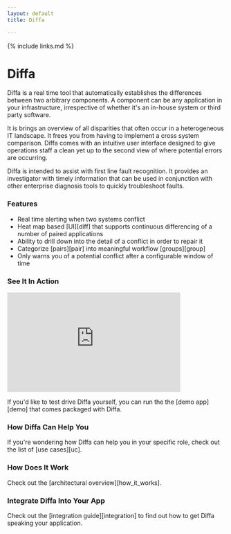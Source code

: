 ```yaml
---
layout: default
title: Diffa

---
```


{% include links.md %}

# Diffa

Diffa is a real time tool that automatically establishes the differences between two arbitrary components. A component can be any application in your infrastructure, irrespective of whether it's an in-house system or third party software. 

It is brings an overview of all disparities that often occur in a heterogeneous IT landscape. It frees you from having to implement a cross system comparison. Diffa comes with an intuitive user interface designed to give operations staff a clean yet up to the second view of where potential errors are occurring.

Diffa is intended to assist with first line fault recognition. It provides an investigator with timely information that can be used in conjunction with other enterprise diagnosis tools to quickly troubleshoot faults.

### Features

* Real time alerting when two systems conflict
* Heat map based [UI][diff] that supports continuous differencing of a number of paired applications
* Ability to drill down into the detail of a conflict in order to repair it
* Categorize [pairs][pair] into meaningful workflow [groups][group]
* Only warns you of a potential conflict after a configurable window of time

### See It In Action

<embed src="http://player.vimeo.com/video/4886705?title=0&amp;byline=0&amp;portrait=0" width="400" height="230" frameborder="0"></embed>

If you'd like to test drive Diffa yourself, you can run the the [demo app][demo] that comes packaged with Diffa.

### How Diffa Can Help You

If you're wondering how Diffa can help you in your specific role, check out the list of [use cases][uc].

### How Does It Work

Check out the [architectural overview][how_it_works].

### Integrate Diffa Into Your App

Check out the [integration guide][integration] to find out how to get Diffa speaking your application.
